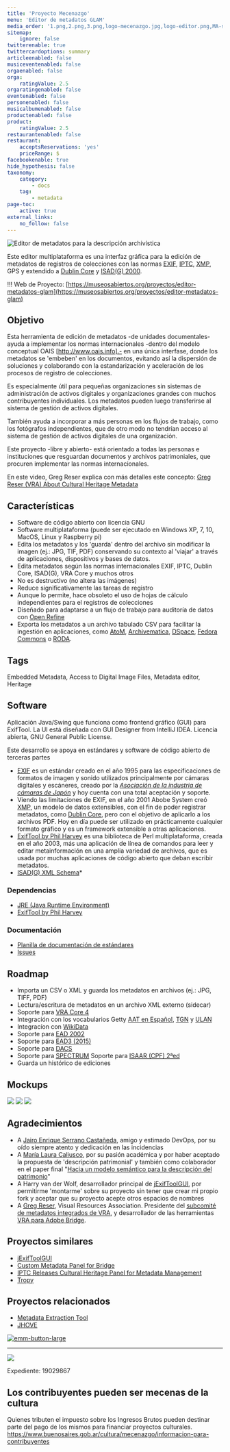 ```yaml
---
title: 'Proyecto Mecenazgo'
menu: 'Editor de metadatos GLAM'
media_order: '1.png,2.png,3.png,logo-mecenazgo.jpg,logo-editor.png,MA-sample-id-2498680.jpg,logo-mecenazgo-web.jpg,emm-button-large.jpg'
sitemap:
    ignore: false
twitterenable: true
twittercardoptions: summary
articleenabled: false
musiceventenabled: false
orgaenabled: false
orga:
    ratingValue: 2.5
orgaratingenabled: false
eventenabled: false
personenabled: false
musicalbumenabled: false
productenabled: false
product:
    ratingValue: 2.5
restaurantenabled: false
restaurant:
    acceptsReservations: 'yes'
    priceRange: $
facebookenable: true
hide_hypothesis: false
taxonomy:
    category:
        - docs
    tag:
        - metadata
page-toc:
    active: true
external_links:
    no_follow: false
---
```


![Editor de metadatos para la descripción archivística](logo-editor.png?resize=400,200) 

Este editor multiplataforma es una interfaz gráfica para la edición de metadatos de registros de colecciones con las normas [EXIF](https://docs.fileformat.com/image/exif/), [IPTC](https://iptc.org/standards/photo-metadata/), [XMP](https://www.adobe.com/products/xmp.html), GPS y extendido a [Dublin Core](https://dublincore.org/specifications/dublin-core/) y [ISAD(G) 2000](https://www.ica.org/sites/default/files/CBPS_2000_Guidelines_ISAD%28G%29_Second-edition_EN.pdf).


!!!  Web de Proyecto:  [https://museosabiertos.org/proyectos/editor-metadatos-glam](https://museosabiertos.org/proyectos/editor-metadatos-glam)


## Objetivo
Esta herramienta de edición de metadatos -de unidades documentales- ayuda a implementar los normas internacionales -dentro del modelo conceptual OAIS [http://www.oais.info].- en una única interfase, donde los metadatos se 'embeben' en los documentos, evitando así la dispersión de soluciones y colaborando con la estandarización y aceleración de los procesos de registro de colecciones.

Es especialmente útil para pequeñas organizaciones sin sistemas de administración de activos digitales y organizaciones grandes con muchos contribuyentes individuales. Los metadatos pueden luego transferirse al sistema de gestión de activos digitales.

También ayuda a incorporar a más personas en los flujos de trabajo, como los fotógrafos independientes, que de otro modo no tendrían acceso al sistema de gestión de activos digitales de una organización.

Este proyecto -libre y abierto- está orientado a todas las personas e instituciones que resguardan documentos y archivos patrimoniales, que procuren implementar las normas internacionales.

En este video, Greg Reser explica con más detalles este concepto: [Greg Reser (VRA) About Cultural Heritage Metadata](https://youtu.be/qoIilcir88Q) 


## Características
* Software de código abierto con licencia GNU
* Software multiplataforma (puede ser ejecutado en Windows XP, 7, 10, MacOS, Linux y Raspberry pi)
* Edita los metadatos y los 'guarda' dentro del archivo sin modificar la imagen (ej.: JPG, TIF, PDF) conservando su contexto al 'viajar' a través de aplicaciones, dispositivos y bases de datos.
* Edita metadatos según las normas internacionales EXIF, IPTC, Dublin Core, ISAD(G), VRA Core y muchos otros
* No es destructivo (no altera las imágenes)
* Reduce significativamente las tareas de registro
* Aunque lo permite, hace obsoleto el uso de hojas de cálculo independientes para el registros de colecciones
* Diseñado para adaptarse a un flujo de trabajo para auditoría de datos con [Open Refine](https://openrefine.org/)
* Exporta los metadatos a un archivo tabulado CSV para facilitar la ingestión en aplicaciones, como [AtoM](https://accesstomemory.org/), [Archivematica](https://www.archivematica.org/), [DSpace](https://duraspace.org/dspace/), [Fedora Commons](https://duraspace.org/fedora/) o [RODA](https://roda-community.org/).

## Tags
Embedded Metadata, Access to Digital Image Files, Metadata editor, Heritage


## Software
Aplicación Java/Swing que funciona como frontend gráfico (GUI) para ExifTool. La UI está diseñada con GUI Designer from IntelliJ IDEA. Licencia abierta, GNU General Public License.

Este desarrollo se apoya en estándares y software de código abierto de terceras partes

* [EXIF](https://docs.fileformat.com/image/exif/) es un estándar creado en el año 1995 para las especificaciones de formatos de imagen y sonido utilizados principalmente por cámaras digitales y escáneres, creado por la [_Asociación de la industria de cámaras de Japón_](https://en.wikipedia.org/wiki/Japan_Electronic_Industries_Development_Association) y hoy cuenta con una total aceptación y soporte.
* Viendo las limitaciones de EXIF, en el año 2001 Abobe System creó [XMP](https://es.wikipedia.org/wiki/XMP), un modelo de datos extensibles, con el fin de poder registrar metadatos, como [Dublin Core](https://es.wikipedia.org/wiki/Dublin_Core), pero con el objetivo de aplicarlo a los archivos PDF. Hoy en día puede ser utilizado en prácticamente cualquier formato gráfico y es un framework extensible a otras aplicaciones.
* [ExifTool by Phil Harvey](https://exiftool.org/) es una biblioteca de Perl multiplataforma, creada en el año 2003, más una aplicación de línea de comandos para leer y editar metainformación en una amplia variedad de archivos, que es usada por muchas aplicaciones de código abierto que deban escribir metadatos.
* [ISAD(G) XML Schema](https://gist.github.com/anarchivist/826364)* 

### Dependencias
* [JRE (Java Runtime Environment)](https://adoptopenjdk.net/releases.html)
* [ExifTool by Phil Harvey](https://exiftool.org/) 

### Documentación
* [Planilla de documentación de estándares](https://docs.google.com/spreadsheets/d/1lgJ7bgF3YWYn6RpQe6xPpc2lPtMmsKxhdoTDaipEz4M/edit#gid=1070734913)
* [Issues](https://app.asana.com/0/1199531865244213/board)

## Roadmap
* Importa un CSV o XML y guarda los metadatos en archivos (ej.: JPG, TIFF, PDF) 
* Lectura/escritura de metadatos en un archivo XML externo (sidecar)
* Soporte para [VRA Core 4](https://core.vraweb.org/)
* Integración con los vocabularios Getty [AAT en Español](https://www.aatespanol.cl/), [TGN](http://www.getty.edu/research/tools/vocabularies/tgn/index.html) y [ULAN](https://www.getty.edu/research/tools/vocabularies/ulan/) 
* Integracíon con [WikiData](https://www.wikidata.org/)
* Soporte para [EAD 2002](https://www.loc.gov/ead/index.html)
* Soporte para [EAD3 (2015)](https://www.loc.gov/ead/index.html)
* Soporte para [DACS](https://github.com/saa-ts-dacs/dacs)
* Soporte para [SPECTRUM](https://collectionstrust.org.uk/spectrum/)
Soporte para [ISAAR (CPF) 2ªed](https://www.ica.org/es/isaar-cpf-norma-internacional-sobre-los-registros-de-autoridad-de-archivos-relativos-a-instituciones)
* Guarda un histórico de ediciones

## Mockups

![](1.png)
![](2.png)
![](3.png)

## Agradecimientos
* A [Jairo Enrique Serrano Castañeda](https://scholar.google.com/citations?user=rW2nV5cAAAAJ&hl), amigo y estimado DevOps, por su oído siempre atento y dedicación en las incidencias
* A [María Laura Caliusco](https://bit.ly/3nwKVGN), por su pasión académica y por haber aceptado la propuesta de 'descripción patrimonial' y también como colaborador en el paper final "[Hacia un modelo semántico para la descripción del patrimonio](http://dx.doi.org/10.5281/zenodo.3338005)" 
* A Harry van der Wolf, desarrollador principal de [jExifToolGUI](https://github.com/hvdwolf/jExifToolGUI), por permitirme 'montarme' sobre su proyecto sin tener que crear mi propio fork y aceptar que su proyecto acepte otros espacios de nombres
* A [Greg Reser](mailto:greser@ucsd.edu), Visual Resources Association. Presidente del [subcomité de metadatos integrados de VRA](http://metadatadeluxe.pbworks.com/w/page/20792294/VRA%20Embedded%20Metadata%20Subcommittee), y desarrollador de las herramientas [VRA para Adobe Bridge](http://metadatadeluxe.pbworks.com/w/page/108523528/VRA%20Bridge%20Metadata%20Tools). 


## Proyectos similares
* [jExifToolGUI](https://github.com/hvdwolf/jExifToolGUI)
* [Custom Metadata Panel for Bridge](https://github.com/adobe-dmeservices/custom-metadata)
* [IPTC Releases Cultural Heritage Panel for Metadata Management](https://iptc.org/news/culturalheritagepanel/)
* [Tropy](https://tropy.org/)

## Proyectos relacionados
* [Metadata Extraction Tool](http://meta-extractor.sourceforge.net/)
* [JHOVE](http://jhove.openpreservation.org/)


[![emm-button-large](emm-button-large.jpg "emm-button-large")
](http://www.embeddedmetadata.org/goto?supportsemm)

---

[![](logo-mecenazgo-web.jpg)](https://www.buenosaires.gob.ar/mecenazgo)

Expediente: 19029867

## Los contribuyentes pueden ser mecenas de la cultura
Quienes tributen el impuesto sobre los Ingresos Brutos pueden destinar parte del pago de los mismos para financiar proyectos culturales.
https://www.buenosaires.gob.ar/cultura/mecenazgo/informacion-para-contribuyentes

